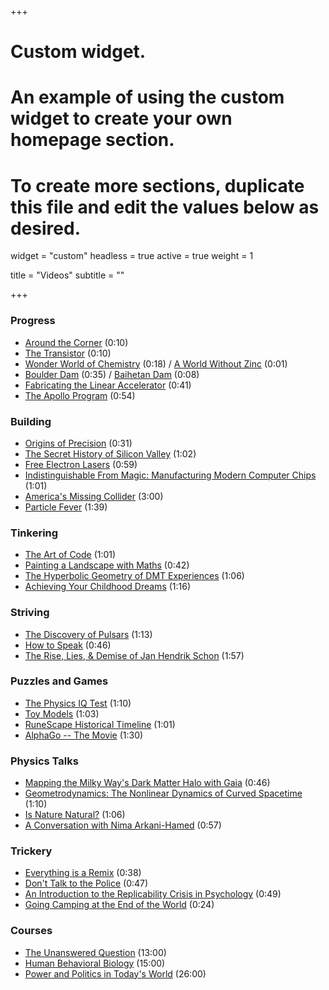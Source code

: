 +++
# Custom widget.
# An example of using the custom widget to create your own homepage section.
# To create more sections, duplicate this file and edit the values below as desired.
widget = "custom"
headless = true
active = true
weight = 1

title = "Videos"
subtitle = ""

+++

### Progress

- [Around the Corner](https://www.youtube.com/watch?v=yYAw79386WI) (0:10)
- [The Transistor](https://www.youtube.com/watch?v=V9xUQWo4vN0) (0:10)
- [Wonder World of Chemistry](https://www.youtube.com/watch?v=IEQUVngOXmw) (0:18) / [A World Without Zinc](https://www.youtube.com/watch?v=U1iCZpFMYd0) (0:01)
- [Boulder Dam](https://www.youtube.com/watch?v=PSMDPzd11ek) (0:35) / [Baihetan Dam](https://www.youtube.com/watch?v=vScCDXnoWqY) (0:08)
- [Fabricating the Linear Accelerator](https://www.youtube.com/watch?v=oMgMNlgkqIY) (0:41)
- [The Apollo Program](https://www.youtube.com/watch?v=55Jas5HrzcQ) (0:54)

### Building

- [Origins of Precision](https://www.youtube.com/watch?v=gNRnrn5DE58) (0:31)
- [The Secret History of Silicon Valley](https://www.youtube.com/watch?v=ZTC_RxWN_xo) (1:02)
- [Free Electron Lasers](https://www.youtube.com/watch?v=RKqof77pKBc) (0:59)
- [Indistinguishable From Magic: Manufacturing Modern Computer Chips](https://www.youtube.com/watch?v=NGFhc8R_uO4) (1:01)
- [America's Missing Collider](https://www.youtube.com/playlist?list=PLAB-wWbHL7VuBEeBo5mSxkLbxrX-KCxH8) (3:00)
- [Particle Fever](https://www.youtube.com/watch?v=MDDyOFvU4Pg) (1:39)

### Tinkering

- [The Art of Code](https://www.youtube.com/watch?v=6avJHaC3C2U) (1:01)
- [Painting a Landscape with Maths](https://www.youtube.com/watch?v=BFld4EBO2RE) (0:42)
- [The Hyperbolic Geometry of DMT Experiences](https://www.youtube.com/watch?v=loCBvaj4eSg) (1:06)
- [Achieving Your Childhood Dreams](https://www.youtube.com/watch?v=ji5_MqicxSo) (1:16)

### Striving

- [The Discovery of Pulsars](https://www.youtube.com/watch?v=ot1Ggv6YZyQ) (1:13)
- [How to Speak](https://vimeo.com/101543862) (0:46)
- [The Rise, Lies, & Demise of Jan Hendrik Schon](https://www.youtube.com/playlist?list=PLAB-wWbHL7Vsfl4PoQpNsGp61xaDDiZmh) (1:57)

### Puzzles and Games 

- [The Physics IQ Test](https://www.youtube.com/watch?v=kpcGlr62WHk) (1:10)
- [Toy Models](https://www.youtube.com/watch?v=2v3ANzWkPVI) (1:03)
- [RuneScape Historical Timeline](https://www.youtube.com/watch?v=2cORFYpwyic) (1:01)
- [AlphaGo -- The Movie](https://www.youtube.com/watch?v=WXuK6gekU1Y) (1:30)

### Physics Talks

- [Mapping the Milky Way's Dark Matter Halo with Gaia](https://www.youtube.com/watch?v=gSE0tpzvT9k) (0:46)
- [Geometrodynamics: The Nonlinear Dynamics of Curved Spacetime](https://www.youtube.com/watch?v=XD2HVoAK7es) (1:10)
- [Is Nature Natural?](https://www.youtube.com/watch?v=KSKk_shE9bg) (1:06)
- [A Conversation with Nima Arkani-Hamed](https://www.youtube.com/watch?v=h6_iJRY6nU4) (0:57)

### Trickery

- [Everything is a Remix](https://www.youtube.com/watch?v=nJPERZDfyWc) (0:38)
- [Don't Talk to the Police](https://www.youtube.com/watch?v=d-7o9xYp7eE) (0:47)
- [An Introduction to the Replicability Crisis in Psychology](https://www.youtube.com/watch?v=DQPEsUGpOWQ) (0:49)
- [Going Camping at the End of the World](https://www.youtube.com/watch?v=QynNpzqYt0Y) (0:24)

### Courses

- [The Unanswered Question](https://www.youtube.com/playlist?list=PLFjonLo8gYHIXC35K4Ujrbu6XHchNDCv9) (13:00)
- [Human Behavioral Biology](https://www.youtube.com/playlist?list=PL848F2368C90DDC3D) (15:00)
- [Power and Politics in Today's World](https://www.youtube.com/playlist?list=PLh9mgdi4rNeyViG2ar68jkgEi4y6doNZy) (26:00)

